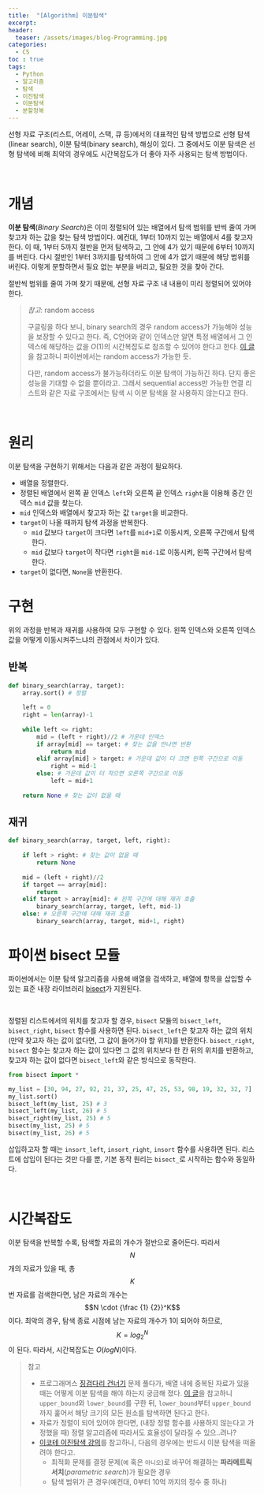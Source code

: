 ```yaml
---
title:  "[Algorithm] 이분탐색"
excerpt:
header:
  teaser: /assets/images/blog-Programming.jpg
categories:
  - CS
toc : true
tags:
  - Python
  - 알고리즘
  - 탐색
  - 이진탐색
  - 이분탐색
  - 분할정복
---
```




 선형 자료 구조(리스트, 어레이, 스택, 큐 등)에서의 대표적인 탐색 방법으로 선형 탐색(linear search), 이분 탐색(binary search), 해싱이 있다. 그 중에서도 이분 탐색은 선형 탐색에 비해 최악의 경우에도 시간복잡도가 더 좋아 자주 사용되는 탐색 방법이다. 

<br>

# 개념

 **이분 탐색**(*Binary Search*)은 이미 정렬되어 있는 배열에서 탐색 범위를 반씩 줄여 가며 찾고자 하는 값을 찾는 탐색 방법이다. 예컨대, 1부터 10까지 있는 배열에서 4를 찾고자 한다. 이 때, 1부터 5까지 절반을 먼저 탐색하고, 그 안에 4가 있기 때문에 6부터 10까지를 버린다. 다시 절반인 1부터 3까지를 탐색하여 그 안에 4가 없기 때문에 해당 범위를 버린다. 이렇게 분할하면서 필요 없는 부분을 버리고, 필요한 것을 찾아 간다. 

 절반씩 범위를 줄여 가며 찾기 때문에, 선형 자료 구조 내 내용이 미리 정렬되어 있어야 한다. 

> *참고*: random access
>
>  구글링을 하다 보니, binary search의 경우 random access가 가능해야 성능을 보장할 수 있다고 한다. 즉, C언어와 같이 인덱스만 알면 특정 배열에서 그 인덱스에 해당하는 값을 $O(1)$의 시간복잡도로 참조할 수 있어야 한다고 한다. [이 글](https://wayhome25.github.io/python/2017/06/14/time-complexity/)을 참고하니 파이썬에서는 random access가 가능한 듯.
>
>  다만, random access가 불가능하더라도 이분 탐색이 가능하긴 하다. 단지 좋은 성능을 기대할 수 없을 뿐이라고. 그래서 sequential access만 가능한 연결 리스트와 같은 자료 구조에서는 탐색 시 이분 탐색을 잘 사용하지 않는다고 한다.

<br>

# 원리



 이분 탐색을 구현하기 위해서는 다음과 같은 과정이 필요하다.

* 배열을 정렬한다.
* 정렬된 배열에서 왼쪽 끝 인덱스 `left`와 오른쪽 끝 인덱스 `right`을 이용해 중간 인덱스 `mid` 값을 찾는다.
* `mid` 인덱스와 배열에서 찾고자 하는 값 `target`을 비교한다.
* `target`이 나올 때까지 탐색 과정을 반복한다.
  * `mid` 값보다 `target`이 크다면 `left`를 `mid+1`로 이동시켜, 오른쪽 구간에서 탐색한다.
  * `mid` 값보다 `target`이 작다면 `right`을 `mid-1`로 이동시켜, 왼쪽 구간에서 탐색한다.
* `target`이 없다면, `None`을 반환한다.



# 구현

 위의 과정을 반복과 재귀를 사용하여 모두 구현할 수 있다. 왼쪽 인덱스와 오른쪽 인덱스 값을 어떻게 이동시켜주느냐의 관점에서 차이가 있다.



## 반복



```python
def binary_search(array, target):
    array.sort() # 정렬
    
    left = 0
    right = len(array)-1
    
    while left <= right:
        mid = (left + right)//2 # 가운데 인덱스
        if array[mid] == target: # 찾는 값을 만나면 반환
            return mid 
        elif array[mid] > target: # 가운데 값이 더 크면 왼쪽 구간으로 이동
            right = mid-1 
        else: # 가운데 값이 더 작으면 오른쪽 구간으로 이동
            left = mid+1
    
    return None # 찾는 값이 없을 때
```



## 재귀



```python
def binary_search(array, target, left, right):
    
    if left > right: # 찾는 값이 없을 때
        return None
    
    mid = (left + right)//2
    if target == array[mid]:
        return
    elif target > array[mid]: # 왼쪽 구간에 대해 재귀 호출
        binary_search(array, target, left, mid-1)
    else: # 오른쪽 구간에 대해 재귀 호출
        binary_search(array, target, mid+1, right) 
```

# 파이썬 bisect 모듈



 파이썬에서는 이분 탐색 알고리즘을 사용해 배열을 검색하고, 배열에 항목을 삽입할 수 있는 표준 내장 라이브러리 [bisect](https://docs.python.org/3/library/bisect.html)가 지원된다. 

<br>

 정렬된 리스트에서의 위치를 찾고자 할 경우, `bisect` 모듈의 `bisect_left`, `bisect_right`, `bisect` 함수를 사용하면 된다. `bisect_left`은 찾고자 하는 값의 위치(만약 찾고자 하는 값이 없다면, 그 값이 들어가야 할 위치)를 반환한다. `bisect_right`, `bisect` 함수는 찾고자 하는 값이 있다면 그 값의 위치보다 한 칸 뒤의 위치를 반환하고, 찾고자 하는 값이 없다면 `bisect_left`와 같은 방식으로 동작한다.

```python
from bisect import *

my_list = [30, 94, 27, 92, 21, 37, 25, 47, 25, 53, 98, 19, 32, 32, 7]
my_list.sort()
bisect_left(my_list, 25) # 3
bisect_left(my_list, 26) # 5
bisect_right(my_list, 25) # 5
bisect(my_list, 25) # 5
bisect(my_list, 26) # 5
```

 삽입하고자 할 때는 `insort_left`, `insort_right`, `insort` 함수를 사용하면 된다. 리스트에 삽입이 된다는 것만 다를 뿐, 기본 동작 원리는 `bisect_`로 시작하는 함수와 동일하다.

<br>

# 시간복잡도

 이분 탐색을 반복할 수록, 탐색할 자료의 개수가 절반으로 줄어든다. 따라서 $$N$$개의 자료가 있을 때, 총 $$K$$번 자료를 검색한다면, 남은 자료의 개수는 $$N \cdot {\frac {1} {2}}^K$$이다. 최악의 경우, 탐색 종료 시점에 남는 자료의 개수가 1이 되어야 하므로, $$K=log_2^N$$이 된다. 따라서, 시간복잡도는 $O(logN)$이다.



> 참고
>
> * 프로그래머스 [징검다리 건너기](https://programmers.co.kr/learn/courses/30/lessons/64062) 문제 풀다가, 배열 내에 중복된 자료가 있을 때는 어떻게 이분 탐색을 해야 하는지 궁금해 졌다. [이 글](https://eine.tistory.com/entry/%EC%9D%B4%EC%A7%84-%ED%83%90%EC%83%89-%EC%9D%B4%EB%B6%84-%ED%83%90%EC%83%89binary-search-%EA%B5%AC%ED%98%84%EC%8B%9C-%EA%B3%A0%EB%A0%A4%ED%95%A0-%EA%B2%83%EB%93%A4)을 참고하니 `upper_bound`와 `lower_bound`를 구한 뒤, `lower_bound`부터 `upper_bound`까지 훑어서 해당 크기의 모든 원소를 탐색하면 된다고 한다.
> * 자료가 정렬이 되어 있어야 한다면, (내장 정렬 함수를 사용하지 않는다고 가정했을 때) 정렬 알고리즘에 따라서도 효율성이 달라질 수 있으..려나?
> * [이코테 이진탐색 강의](https://www.youtube.com/watch?v=94RC-DsGMLo)를 참고하니, 다음의 경우에는 반드시 이분 탐색을 떠올려야 한다고.
>   * 최적화 문제를 결정 문제(`예` 혹은 `아니오`)로 바꾸어 해결하는 **파라메트릭 서치**(*parametric search*)가 필요한 경우
>   * 탐색 범위가 큰 경우(예컨대, 0부터 10억 까지의 정수 중 하나)